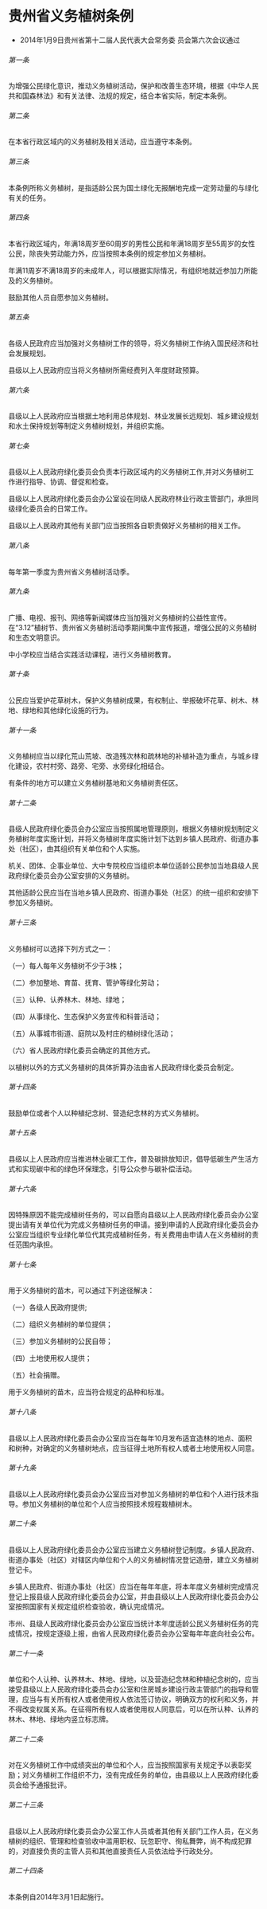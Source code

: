 # 贵州省义务植树条例

- 2014年1月9日贵州省第十二届人民代表大会常务委
  员会第六次会议通过

<!-- INFO END -->

###### 第一条

为增强公民绿化意识，推动义务植树活动，保护和改善生态环境，根据《中华人民共和国森林法》和有关法律、法规的规定，结合本省实际，制定本条例。

###### 第二条

在本省行政区域内的义务植树及相关活动，应当遵守本条例。

###### 第三条

本条例所称义务植树，是指适龄公民为国土绿化无报酬地完成一定劳动量的与绿化有关的任务。

###### 第四条

本省行政区域内，年满18周岁至60周岁的男性公民和年满18周岁至55周岁的女性公民，除丧失劳动能力外，应当按照本条例的规定参加义务植树。

年满11周岁不满18周岁的未成年人，可以根据实际情况，有组织地就近参加力所能及的义务植树。

鼓励其他人员自愿参加义务植树。

###### 第五条

各级人民政府应当加强对义务植树工作的领导，将义务植树工作纳入国民经济和社会发展规划。

县级以上人民政府应当将义务植树所需经费列入年度财政预算。

###### 第六条

县级以上人民政府应当根据土地利用总体规划、林业发展长远规划、城乡建设规划和水土保持规划等制定义务植树规划，并组织实施。

###### 第七条

县级以上人民政府绿化委员会负责本行政区域内的义务植树工作,并对义务植树工作进行指导、协调、督促和检查。

县级以上人民政府绿化委员会办公室设在同级人民政府林业行政主管部门，承担同级绿化委员会的日常工作。

县级以上人民政府其他有关部门应当按照各自职责做好义务植树的相关工作。

###### 第八条

每年第一季度为贵州省义务植树活动季。

###### 第九条

广播、电视、报刊、网络等新闻媒体应当加强对义务植树的公益性宣传。在“3.12”植树节、贵州省义务植树活动季期间集中宣传报道，增强公民的义务植树和生态文明意识。

中小学校应当结合实践活动课程，进行义务植树教育。

###### 第十条

公民应当爱护花草树木，保护义务植树成果，有权制止、举报破坏花草、树木、林地、绿地和其他绿化设施的行为。

###### 第十一条

义务植树应当以绿化荒山荒坡、改造残次林和疏林地的补植补造为重点，与城乡绿化建设，农村村旁、路旁、宅旁、水旁绿化相结合。

有条件的地方可以建立义务植树基地和义务植树责任区。

###### 第十二条

县级人民政府绿化委员会办公室应当按照属地管理原则，根据义务植树规划制定义务植树年度实施计划，并将义务植树年度实施计划下达到乡镇人民政府、街道办事处（社区），由其组织有关单位和个人实施。

机关、团体、企事业单位、大中专院校应当组织本单位适龄公民参加当地县级人民政府绿化委员会办公室安排的义务植树。

其他适龄公民应当在当地乡镇人民政府、街道办事处（社区）的统一组织和安排下参加义务植树。

###### 第十三条

义务植树可以选择下列方式之一：

（一）每人每年义务植树不少于3株；

（二）参加整地、育苗、抚育、管护等绿化劳动；

（三）认种、认养林木、林地、绿地；

（四）从事绿化、生态保护义务宣传和科普活动；

（五）从事城市街道、庭院以及村庄的植树绿化活动；

（六）省人民政府绿化委员会确定的其他方式。

以植树以外的方式义务植树的具体折算办法由省人民政府绿化委员会制定。

###### 第十四条

鼓励单位或者个人以种植纪念树、营造纪念林的方式义务植树。

###### 第十五条

县级以上人民政府应当推进林业碳汇工作，普及碳排放知识，倡导低碳生产生活方式和实现碳中和的绿色环保理念，引导公众参与碳补偿活动。

###### 第十六条

因特殊原因不能完成植树任务的，可以自愿向县级以上人民政府绿化委员会办公室提出请有关单位代为完成义务植树任务的申请。接到申请的人民政府绿化委员会办公室应当组织专业绿化单位代其完成植树任务，有关费用由申请人在义务植树的责任范围内承担。

###### 第十七条

用于义务植树的苗木，可以通过下列途径解决：

（一）各级人民政府提供;

（二）组织义务植树的单位提供；

（三）参加义务植树的公民自带；

（四）土地使用权人提供；

（五）社会捐赠。

用于义务植树的苗木，应当符合规定的品种和标准。

###### 第十八条

县级以上人民政府绿化委员会办公室应当在每年10月发布适宜造林的地点、面积和树种，对确定的义务植树地点，应当征得土地所有权人或者土地使用权人同意。

###### 第十九条

县级以上人民政府绿化委员会办公室应当对参加义务植树的单位和个人进行技术指导。参加义务植树的单位和个人应当按照技术规程栽植树木。

###### 第二十条

县级以上人民政府绿化委员会办公室应当建立义务植树登记制度。乡镇人民政府、街道办事处（社区）对辖区内单位和个人的义务植树情况登记造册，建立义务植树登记卡。

乡镇人民政府、街道办事处（社区）应当在每年年底，将本年度义务植树完成情况登记上报县级人民政府绿化委员会办公室，并由县级以上人民政府绿化委员会办公室按照国家有关规定组织检查验收，确认完成情况。

市州、县级人民政府绿化委员会办公室应当统计本年度适龄公民义务植树任务的完成情况，按规定逐级上报，由省人民政府绿化委员会办公室每年年底向社会公布。

###### 第二十一条

单位和个人认种、认养林木、林地、绿地，以及营造纪念林和种植纪念树的，应当接受县级以上人民政府绿化委员会办公室和住房城乡建设行政主管部门的指导和管理，应当与有关所有权人或者使用权人依法签订协议，明确双方的权利和义务，并不得改变权属关系。在征得所有权人或者使用权人同意后，可以在所认种、认养的林木、林地、绿地内竖立标志牌。

###### 第二十二条

对在义务植树工作中成绩突出的单位和个人，应当按照国家有关规定予以表彰奖励；对义务植树工作组织不力，没有完成任务的单位，由县级以上人民政府绿化委员会给予通报批评。

###### 第二十三条

县级以上人民政府绿化委员会办公室工作人员或者其他有关部门工作人员，在义务植树的组织、管理和检查验收中滥用职权、玩忽职守、徇私舞弊，尚不构成犯罪的，对直接负责的主管人员和其他直接责任人员依法给予行政处分。

###### 第二十四条

本条例自2014年3月1日起施行。
